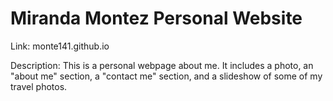 # Miranda Montez Personal Website

Link: monte141.github.io 

Description: This is a personal webpage about me. It includes a photo, an "about me" section, a "contact me" section, and a slideshow of some of my travel photos. 